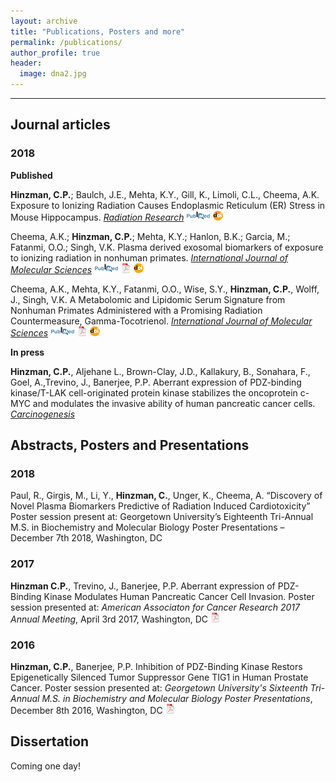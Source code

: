 ```yaml
---
layout: archive
title: "Publications, Posters and more"
permalink: /publications/
author_profile: true
header:
  image: dna2.jpg
---
```



  <!-- You can also find my articles on [my Google Scholar profile](https://scholar.google.com/citations?user=KNZTJ40AAAAJ&hl=en){: .btn .btn--success} -->



<!-- {% include base_path %}

{% for post in site.publications reversed %}
  {% include archive-single.html %}
{% endfor %} -->

---

## __Journal articles__

### 2018

**Published**

**Hinzman, C.P.**; Baulch, J.E., Mehta, K.Y., Gill, K., Limoli, C.L., Cheema, A.K. Exposure to Ionizing Radiation Causes Endoplasmic Reticulum (ER) Stress in Mouse Hippocampus. *[Radiation Research](http://www.rrjournal.org/?code=rrs-site)*
[![PubMed](icons16/pubmed-icon.png)](https://www.ncbi.nlm.nih.gov/pubmed/30084740)
[![doi](icons16/doi-icon.png)](https://doi.org/10.1667/RR15061.1)

Cheema, A.K.; **Hinzman, C.P.**; Mehta, K.Y.; Hanlon, B.K.; Garcia, M.; Fatanmi, O.O.; Singh, V.K. Plasma derived exosomal biomarkers of exposure to ionizing radiation in nonhuman primates. *[International Journal of Molecular Sciences](http://www.mdpi.com/journal/ijms)*
[![PubMed](icons16/pubmed-icon.png)](https://www.ncbi.nlm.nih.gov/pubmed/30388807)
[![pdf](icons16/pdf-icon.png)](https://www.mdpi.com/1422-0067/19/11/3427/pdf)
[![doi](icons16/doi-icon.png)](https://doi.org/10.3390/ijms19113427)

Cheema, A.K., Mehta, K.Y., Fatanmi, O.O., Wise, S.Y., **Hinzman, C.P.**, Wolff, J., Singh, V.K. A Metabolomic and Lipidomic Serum Signature from Nonhuman Primates Administered with a Promising Radiation Countermeasure, Gamma-Tocotrienol. *[International Journal of Molecular Sciences](http://www.mdpi.com/journal/ijms)*
[![PubMed](icons16/pubmed-icon.png)](https://www.ncbi.nlm.nih.gov/pubmed/29283379)
[![pdf](icons16/pdf-icon.png)](http://www.mdpi.com/1422-0067/19/1/79/pdf)
[![doi](icons16/doi-icon.png)](https://doi.org/10.3390/ijms19010079)


**In press**

**Hinzman, C.P.**, Aljehane L., Brown-Clay, J.D., Kallakury, B., Sonahara, F., Goel, A.,Trevino, J., Banerjee, P.P. Aberrant expression of PDZ-binding kinase/T-LAK cell-originated protein kinase stabilizes the oncoprotein c-MYC and modulates the invasive ability of human pancreatic cancer cells. *[Carcinogenesis](https://academic.oup.com/carcin)*

## <a name="articles"></a>Abstracts, Posters and Presentations

### 2018
Paul, R., Girgis, M., Li, Y., **Hinzman, C.**, Unger, K., Cheema, A. “Discovery of Novel Plasma Biomarkers Predictive of Radiation Induced Cardiotoxicity” Poster session present at: Georgetown University’s Eighteenth Tri-Annual M.S. in Biochemistry and Molecular Biology Poster Presentations – December 7th 2018, Washington, DC

### 2017

**Hinzman C.P.**, Trevino, J., Banerjee, P.P. Aberrant expression of PDZ-Binding Kinase Modulates Human Pancreatic Cancer Cell Invasion. Poster session presented at: *American Associaton for Cancer Research 2017 Annual Meeting*, April 3rd 2017, Washington, DC [![pdf](icons16/pdf-icon.png)](/files/hinzman_banerjee_2017_AACR.pdf)


### 2016

**Hinzman, C.P.**, Banerjee, P.P. Inhibition of PDZ-Binding Kinase Restors Epigenetically Silenced Tumor Suppressor Gene TIG1 in Human Prostate Cancer. Poster session presented at: *Georgetown University's Sixteenth Tri-Annual M.S. in Biochemistry and Molecular Biology Poster Presentations*, December 8th 2016, Washington, DC [![pdf](icons16/pdf-icon.png)](/files/hinzman_banerjee_GUMC_2016.pdf)




## <a name="Thesis"></a>Dissertation

Coming one day!